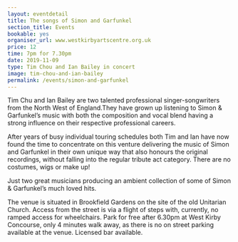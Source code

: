 ```yaml
---
layout: eventdetail
title: The songs of Simon and Garfunkel
section_title: Events
bookable: yes
organiser_url: www.westkirbyartscentre.org.uk
price: 12
time: 7pm for 7.30pm
date: 2019-11-09
type: Tim Chou and Ian Bailey in concert
image: tim-chou-and-ian-bailey
permalink: /events/simon-and-garfunkel
---
```


Tim Chu and Ian Bailey are two talented professional singer-songwriters from the North West of England.They have grown up listening to Simon & Garfunkel’s music with both the composition and vocal blend having a strong influence on their respective professional careers.  

After years of busy individual touring schedules both Tim and Ian have now found the time to concentrate on this venture delivering the music of Simon and Garfunkel in their own unique way that also honours the original recordings, without falling into the regular tribute act category.  There are no costumes, wigs or make up!  

Just two great musicians producing an ambient collection of some of Simon & Garfunkel’s
much loved hits.

The venue is situated in Brookfield Gardens on the site of the old Unitarian Church. Access from the street is via a flight of steps with, currently, no ramped access for wheelchairs. Park for free after 6.30pm at West Kirby Concourse, only 4 minutes walk away, as there is no on street parking available at the venue. Licensed bar available.
